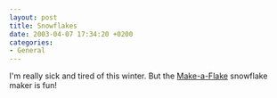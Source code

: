 ```yaml
---
layout: post
title: Snowflakes
date: 2003-04-07 17:34:20 +0200
categories:
- General
---
```

<p>I'm really sick and tired of this winter. But the <a href="http://snowflakes.lookandfeel.com/" title="Make your own snowflakes!">Make-a-Flake</a> snowflake maker is fun!</p>
